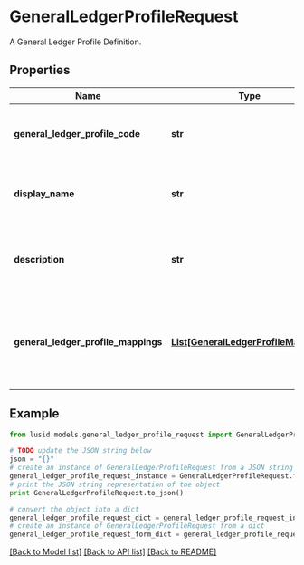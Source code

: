 # GeneralLedgerProfileRequest

A General Ledger Profile Definition.

## Properties
Name | Type | Description | Notes
------------ | ------------- | ------------- | -------------
**general_ledger_profile_code** | **str** | The unique code for the General Ledger Profile | 
**display_name** | **str** | The name of the General Ledger Profile | 
**description** | **str** | A description for the General Ledger Profile | [optional] 
**general_ledger_profile_mappings** | [**List[GeneralLedgerProfileMapping]**](GeneralLedgerProfileMapping.md) | Rules for mapping Account or property values to aggregation pattern definitions | 

## Example

```python
from lusid.models.general_ledger_profile_request import GeneralLedgerProfileRequest

# TODO update the JSON string below
json = "{}"
# create an instance of GeneralLedgerProfileRequest from a JSON string
general_ledger_profile_request_instance = GeneralLedgerProfileRequest.from_json(json)
# print the JSON string representation of the object
print GeneralLedgerProfileRequest.to_json()

# convert the object into a dict
general_ledger_profile_request_dict = general_ledger_profile_request_instance.to_dict()
# create an instance of GeneralLedgerProfileRequest from a dict
general_ledger_profile_request_form_dict = general_ledger_profile_request.from_dict(general_ledger_profile_request_dict)
```
[[Back to Model list]](../README.md#documentation-for-models) [[Back to API list]](../README.md#documentation-for-api-endpoints) [[Back to README]](../README.md)



